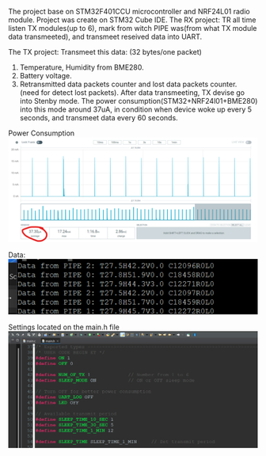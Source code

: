The project base on STM32F401CCU microcontroller and NRF24L01 radio module. Project was create on STM32 Cube IDE. 
The RX project: TR all time listen TX modules(up to 6), mark from witch PIPE was(from what TX module data transmeeted), and transmeet reseived data into UART. 

The TX project: Transmeet this data: (32 bytes/one packet)
1. Temperature, Humidity from BME280.
2. Battery voltage. 
3. Retransmitted data packets counter and lost data packets counter. (need for detect lost packets).
After data transmeeting, TX devise go into Stenby mode.
The power consumption(STM32+NRF24l01+BME280) into this mode around 37uA, in condition when device woke up every 5 seconds, and transmeet data every 60 seconds.

Power Consumption
![alt text](https://github.com/OlegDemk/stm32F401CCU_NTF24L01_RX_TX_Sleep/blob/main/Power%20consumption.png)

Data:
![alt text](https://github.com/OlegDemk/stm32F401CCU_NTF24L01_RX_TX_Sleep/blob/main/data.png)

Settings located on the main.h file
![alt text](https://github.com/OlegDemk/stm32F401CCU_NTF24L01_RX_TX_Sleep/blob/main/settings.png)


